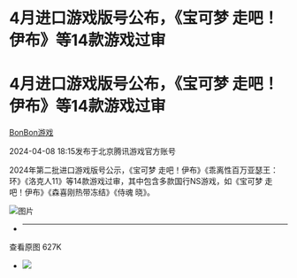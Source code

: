 # 4月进口游戏版号公布，《宝可梦 走吧！伊布》等14款游戏过审

# 4月进口游戏版号公布，《宝可梦 走吧！伊布》等14款游戏过审

[](https://news.qq.com/omn/author/8QMf2npe74Ufvzfe)

[BonBon游戏](https://news.qq.com/omn/author/8QMf2npe74Ufvzfe)

2024-04-08 18:15发布于北京腾讯游戏官方账号

2024年第二批进口游戏版号公示，《宝可梦 走吧！伊布》《乖离性百万亚瑟王：环》《洛克人11》等14款游戏过审，其中包含多款国行NS游戏，如《宝可梦
走吧！伊布》《森喜刚热带冻结》《侍魂 晓》。

![图片](https:https://inews.gtimg.com/news_bt/OZlVh4TgI3gOMqA0Juxq0akzO_XlXrEUhuBYTjJAKjYmkAA/641)

  *  ______

查看原图 627K

  * ![](https:https://inews.gtimg.com/news_bt/OZlVh4TgI3gOMqA0Juxq0akzO_XlXrEUhuBYTjJAKjYmkAA/641)

